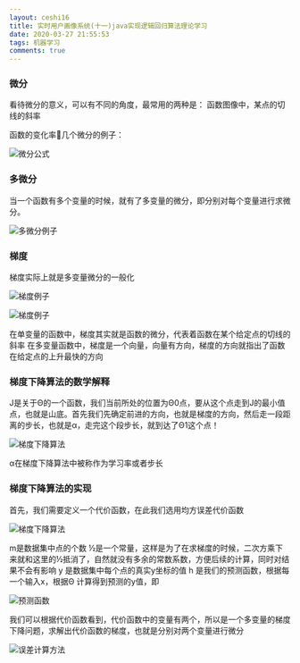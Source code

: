 ```yaml
---
layout: ceshi16
title: 实时用户画像系统(十一)java实现逻辑回归算法理论学习
date: 2020-03-27 21:55:53
tags: 机器学习
comments: true
---
```


### 微分

看待微分的意义，可以有不同的角度，最常用的两种是：
函数图像中，某点的切线的斜率

<!-- more -->

函数的变化率几个微分的例子：

![微分公式](1585317803821.png)

### 多微分

当一个函数有多个变量的时候，就有了多变量的微分，即分别对每个变量进行求微分。

![多微分例子](1585318120547.png)

### 梯度

梯度实际上就是多变量微分的一般化

![梯度例子](1585318167979.png)

![梯度例子](1585318195373.png)

在单变量的函数中，梯度其实就是函数的微分，代表着函数在某个给定点的切线的斜率
在多变量函数中，梯度是一个向量，向量有方向，梯度的方向就指出了函数在给定点的上升最快的方向

### 梯度下降算法的数学解释

J是关于Θ的一个函数，我们当前所处的位置为Θ0点，要从这个点走到J的最小值点，也就是山底。首先我们先确定前进的方向，也就是梯度的方向，然后走一段距离的步长，也就是α，走完这个段步长，就到达了Θ1这个点！

![梯度下降算法](1585318284122.png)

α在梯度下降算法中被称作为学习率或者步长

### 梯度下降算法的实现

首先，我们需要定义一个代价函数，在此我们选用均方误差代价函数

![梯度下降算法](1585318331948.png)

m是数据集中点的个数
½是一个常量，这样是为了在求梯度的时候，二次方乘下来就和这里的½抵消了，自然就没有多余的常数系数，方便后续的计算，同时对结果不会有影响
y 是数据集中每个点的真实y坐标的值
h 是我们的预测函数，根据每一个输入x，根据Θ 计算得到预测的y值，即

![预测函数](1585318355141.png)

我们可以根据代价函数看到，代价函数中的变量有两个，所以是一个多变量的梯度下降问题，求解出代价函数的梯度，也就是分别对两个变量进行微分

![误差计算方法](1585318397966.png)
